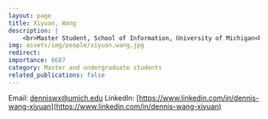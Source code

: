 ```yaml
---
layout: page
title: Xiyuan, Wang
description: |
    <br>Master Student, School of Information, University of Michigan<br>Jan 2024 -- Present
img: assets/img/people/xiyuan,wang.jpg
redirect: 
importance: 6687
category: Master and undergraduate students
related_publications: false
---
```

Email: [denniswx@umich.edu](mailto:denniswx@umich.edu)
LinkedIn: [https://www.linkedin.com/in/dennis-wang-xiyuan](https://www.linkedin.com/in/dennis-wang-xiyuan)
